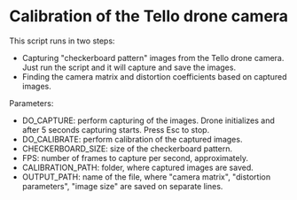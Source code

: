 # Calibration of the Tello drone camera

This script runs in two steps:
- Capturing "checkerboard pattern" images from the Tello drone camera. Just run the script and it will capture and save the images. 
- Finding the camera matrix and distortion coefficients based on captured images.

Parameters:
- DO_CAPTURE: perform capturing of the images. Drone initializes and after 5 seconds capturing starts. Press Esc to stop.
- DO_CALIBRATE: perform calibration of the captured images.
- CHECKERBOARD_SIZE: size of the checkerboard pattern.
- FPS: number of frames to capture per second, approximately.
- CALIBRATION_PATH: folder, where captured images are saved.
- OUTPUT_PATH: name of the file, where "camera matrix", "distortion parameters", "image size" are saved on separate lines.

